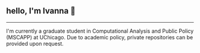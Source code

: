 ## hello, I'm Ivanna 👋
-----------------------------
I'm currently a graduate student in Computational Analysis and Public Policy (MSCAPP) at UChicago. Due to academic policy, private repositories can be provided upon request.



<!--
**ivannarodriguez/ivannarodriguez** is a ✨ _special_ ✨ repository because its `README.md` (this file) appears on your GitHub profile.

Here are some ideas to get you started:

- 🔭 I’m currently working on ...
- 🌱 I’m currently learning ...
- 👯 I’m looking to collaborate on ...
- 🤔 I’m looking for help with ...
- 💬 Ask me about ...
- 📫 How to reach me: ...
- 😄 Pronouns: ...
- ⚡ Fun fact: ...
-->
